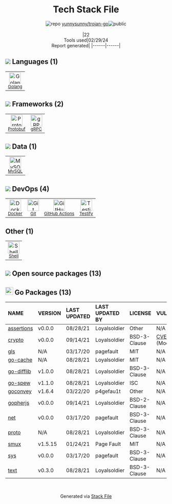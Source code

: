 <!--
&lt;--- Readme.md Snippet without images Start ---&gt;
## Tech Stack
yunnysunny/trojan-go is built on the following main stack:

- [Golang](http://golang.org/) – Languages
- [Protobuf](https://developers.google.com/protocol-buffers/) – Serialization Frameworks
- [gRPC](https://grpc.io/) – Remote Procedure Call (RPC)
- [MySQL](http://www.mysql.com) – Databases
- [Docker](https://www.docker.com/) – Virtual Machine Platforms & Containers
- [GitHub Actions](https://github.com/features/actions) – Continuous Integration
- [Testify](https://github.com/stretchr/testify) – Go Testing
- [Shell](https://en.wikipedia.org/wiki/Shell_script) – Shells

Full tech stack [here](/techstack.md)

&lt;--- Readme.md Snippet without images End ---&gt;

&lt;--- Readme.md Snippet with images Start ---&gt;
## Tech Stack
yunnysunny/trojan-go is built on the following main stack:

- <img width='25' height='25' src='https://img.stackshare.io/service/1005/O6AczwfV_400x400.png' alt='Golang'/> [Golang](http://golang.org/) – Languages
- <img width='25' height='25' src='https://img.stackshare.io/service/4393/ma2jqJKH_400x400.png' alt='Protobuf'/> [Protobuf](https://developers.google.com/protocol-buffers/) – Serialization Frameworks
- <img width='25' height='25' src='https://img.stackshare.io/service/4670/default_d811b0ac72205af84aca21f967594338580be913.png' alt='gRPC'/> [gRPC](https://grpc.io/) – Remote Procedure Call (RPC)
- <img width='25' height='25' src='https://img.stackshare.io/service/1025/logo-mysql-170x170.png' alt='MySQL'/> [MySQL](http://www.mysql.com) – Databases
- <img width='25' height='25' src='https://img.stackshare.io/service/586/n4u37v9t_400x400.png' alt='Docker'/> [Docker](https://www.docker.com/) – Virtual Machine Platforms & Containers
- <img width='25' height='25' src='https://img.stackshare.io/service/11563/actions.png' alt='GitHub Actions'/> [GitHub Actions](https://github.com/features/actions) – Continuous Integration
- <img width='25' height='25' src='https://img.stackshare.io/service/8695/stretchr.png' alt='Testify'/> [Testify](https://github.com/stretchr/testify) – Go Testing
- <img width='25' height='25' src='https://img.stackshare.io/service/4631/default_c2062d40130562bdc836c13dbca02d318205a962.png' alt='Shell'/> [Shell](https://en.wikipedia.org/wiki/Shell_script) – Shells

Full tech stack [here](/techstack.md)

&lt;--- Readme.md Snippet with images End ---&gt;
-->
<div align="center">

# Tech Stack File
![](https://img.stackshare.io/repo.svg "repo") [yunnysunny/trojan-go](https://github.com/yunnysunny/trojan-go)![](https://img.stackshare.io/public_badge.svg "public")
<br/><br/>
|22<br/>Tools used|02/29/24 <br/>Report generated|
|------|------|
</div>

## <img src='https://img.stackshare.io/languages.svg'/> Languages (1)
<table><tr>
  <td align='center'>
  <img width='36' height='36' src='https://img.stackshare.io/service/1005/O6AczwfV_400x400.png' alt='Golang'>
  <br>
  <sub><a href="http://golang.org/">Golang</a></sub>
  <br>
  <sub></sub>
</td>

</tr>
</table>

## <img src='https://img.stackshare.io/frameworks.svg'/> Frameworks (2)
<table><tr>
  <td align='center'>
  <img width='36' height='36' src='https://img.stackshare.io/service/4393/ma2jqJKH_400x400.png' alt='Protobuf'>
  <br>
  <sub><a href="https://developers.google.com/protocol-buffers/">Protobuf</a></sub>
  <br>
  <sub></sub>
</td>

<td align='center'>
  <img width='36' height='36' src='https://img.stackshare.io/service/4670/default_d811b0ac72205af84aca21f967594338580be913.png' alt='gRPC'>
  <br>
  <sub><a href="https://grpc.io/">gRPC</a></sub>
  <br>
  <sub></sub>
</td>

</tr>
</table>

## <img src='https://img.stackshare.io/databases.svg'/> Data (1)
<table><tr>
  <td align='center'>
  <img width='36' height='36' src='https://img.stackshare.io/service/1025/logo-mysql-170x170.png' alt='MySQL'>
  <br>
  <sub><a href="http://www.mysql.com">MySQL</a></sub>
  <br>
  <sub></sub>
</td>

</tr>
</table>

## <img src='https://img.stackshare.io/devops.svg'/> DevOps (4)
<table><tr>
  <td align='center'>
  <img width='36' height='36' src='https://img.stackshare.io/service/586/n4u37v9t_400x400.png' alt='Docker'>
  <br>
  <sub><a href="https://www.docker.com/">Docker</a></sub>
  <br>
  <sub></sub>
</td>

<td align='center'>
  <img width='36' height='36' src='https://img.stackshare.io/service/1046/git.png' alt='Git'>
  <br>
  <sub><a href="http://git-scm.com/">Git</a></sub>
  <br>
  <sub></sub>
</td>

<td align='center'>
  <img width='36' height='36' src='https://img.stackshare.io/service/11563/actions.png' alt='GitHub Actions'>
  <br>
  <sub><a href="https://github.com/features/actions">GitHub Actions</a></sub>
  <br>
  <sub></sub>
</td>

<td align='center'>
  <img width='36' height='36' src='https://img.stackshare.io/service/8695/stretchr.png' alt='Testify'>
  <br>
  <sub><a href="https://github.com/stretchr/testify">Testify</a></sub>
  <br>
  <sub></sub>
</td>

</tr>
</table>

## Other (1)
<table><tr>
  <td align='center'>
  <img width='36' height='36' src='https://img.stackshare.io/service/4631/default_c2062d40130562bdc836c13dbca02d318205a962.png' alt='Shell'>
  <br>
  <sub><a href="https://en.wikipedia.org/wiki/Shell_script">Shell</a></sub>
  <br>
  <sub></sub>
</td>

</tr>
</table>


## <img src='https://img.stackshare.io/group.svg' /> Open source packages (13)</h2>

## <img width='24' height='24' src='https://img.stackshare.io/service/21112/default_1346bbda8fe03e4dce5601323a3ca47a10c1ae36.png'/> Go Packages (13)

|NAME|VERSION|LAST UPDATED|LAST UPDATED BY|LICENSE|VULNERABILITIES|
|:------|:------|:------|:------|:------|:------|
|[assertions](https://pkg.go.dev/github.com/smartystreets/assertions)|v0.0.0|08/28/21|Loyalsoldier |Other|N/A|
|[crypto](https://pkg.go.dev/golang.org/x/crypto)|v0.0.0|09/14/21|Loyalsoldier |BSD-3-Clause|[CVE-2020-9283](https://github.com/advisories/GHSA-ffhg-7mh4-33c4) (Moderate)|
|[gls](https://pkg.go.dev/github.com/jtolds/gls)|N/A|03/17/20|pagefault |MIT|N/A|
|[go-cache](https://pkg.go.dev/github.com/patrickmn/go-cache)|N/A|08/28/21|Loyalsoldier |MIT|N/A|
|[go-difflib](https://pkg.go.dev/github.com/pmezard/go-difflib)|v1.0.0|08/28/21|Loyalsoldier |BSD-3-Clause|N/A|
|[go-spew](https://pkg.go.dev/github.com/davecgh/go-spew)|v1.1.0|08/28/21|Loyalsoldier |ISC|N/A|
|[goconvey](https://pkg.go.dev/github.com/smartystreets/goconvey)|v1.6.4|03/22/20|p4gefau1t |Other|N/A|
|[gopherjs](https://pkg.go.dev/github.com/gopherjs/gopherjs)|v0.0.0|09/14/21|Loyalsoldier |BSD-2-Clause|N/A|
|[net](https://pkg.go.dev/golang.org/x/net)|v0.0.0|03/17/20|pagefault |BSD-3-Clause|N/A|
|[proto](https://pkg.go.dev/github.com/golang/protobuf/proto)|N/A|08/28/21|Loyalsoldier |BSD-3-Clause|N/A|
|[smux](https://pkg.go.dev/github.com/xtaci/smux)|v1.5.15|01/24/21|Page Fault |MIT|N/A|
|[sys](https://pkg.go.dev/golang.org/x/sys)|v0.0.0|03/17/20|pagefault |BSD-3-Clause|N/A|
|[text](https://pkg.go.dev/golang.org/x/text)|v0.3.0|08/28/21|Loyalsoldier |BSD-3-Clause|N/A|

<br/>
<div align='center'>

Generated via [Stack File](https://github.com/marketplace/stack-file)
